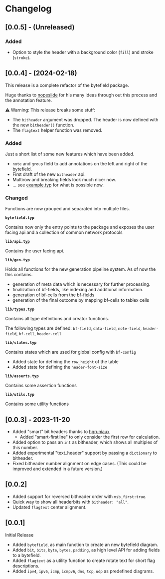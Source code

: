 # Changelog

## [0.0.5] - (Unreleased)

### Added
- Option to style the header with a background color (`fill`) and stroke (`stroke`).

## [0.0.4] - (2024-02-18)

This release is a complete refactor of the bytefield package.

Huge thanks to [nopeslide](https://github.com/nopeslide) for his many ideas through out this process and the annotation feature.

⚠️ Warning: This release breaks some stuff:

- The `bitheader` argument was dropped. The header is now defined with the new `bitheader()` function.
- The `flagtext` helper function was removed.


### Added

Just a short list of some new features which have been added.

- `note` and `group` field to add annotations on the left and right of the bytefield.
- First draft of the new `bitheader` api.
- Multirow and breaking fields look much nicer now.
- ... see [example.typ](example.typ) for what is possible now.

### Changed

Functions are now grouped and separated into multiple files.

**`bytefield.typ`**

Contains now only the entry points to the package and exposes the user facing api and a collection of common network protocols

**`lib/api.typ`**

Contains the user facing api.

**`lib/gen.typ`**

Holds all functions for the new generation pipeline system. 
As of now the this contains.
- generation of meta data which is necessary for further processing.
- finalization of bf-fields, like indexing and additional information.
- generation of bf-cells from the bf-fields
- generation of the final outcome by mapping bf-cells to tablex cells 

**`lib/types.typ`**

Contains all type definitions and creator functions.

The following types are defined: `bf-field`, `data-field`, `note-field`, `header-field`, `bf-cell`, `header-cell`

**`lib/states.typ`**

Contains states which are used for global config with `bf-config`

- Added state for defining the `row_height` of the table
- Added state for defining the `header-font-size`

**`lib/asserts.typ`**

Contains some assertion functions

**`lib/utils.typ`**

Contains some utility functions 


## [0.0.3] - 2023-11-20

- Added "smart" bit headers thanks to [hgruniaux](https://github.com/hgruniaux)
  - Added "smart-firstline" to only consider the first row for calculation.
- Added option to pass an `int` as bitheader, which shows all multiples of this number.
- Added experimental "text_header" support by passing a `dictionary` to bitheader.
- Fixed bitheader number alignment on edge cases. (This could be improved and extended in a future version.)



## [0.0.2]

- Added support for reversed bitheader order with `msb_first:true`.
- Quick way to show all headerbits with `bitheader: "all"`.
- Updated `flagtext` center alignment.


## [0.0.1]

Initial Release

- Added `bytefield`, as main function to create an new bytefield diagram. 
- Added `bit`, `bits`, `byte`, `bytes`, `padding`, as high level API for adding fields to a bytefield. 
- Added `flagtext` as a utility function to create rotate text for short flag descriptions.
- Added `ipv4`, `ipv6`, `icmp`, `icmpv6`, `dns`, `tcp`, `udp` as predefined diagrams.
